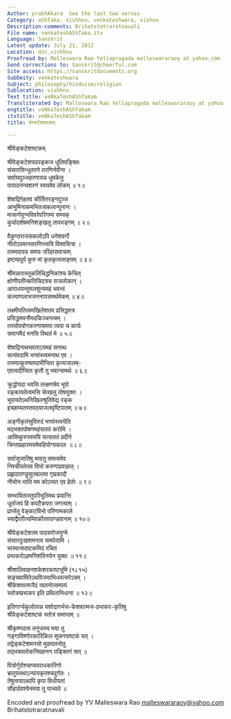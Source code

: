 ```yaml
---
Author: prabhAkara  See the last two verses
Category: aShTaka, vishhnu, venkateshwara, vishnu
Description-comments: Brihatstotraratnavali
File name: venkateshAShTaka.itx
Language: Sanskrit
Latest update: July 21, 2012
Location: doc_vishhnu
Proofread by: Malleswara Rao Yellapragada malleswararaoy at yahoo.com
Send corrections to: Sanskrit@cheerful.com
Site access: https://sanskritdocuments.org
SubDeity: venkateshwara
Subject: philosophy/hinduism/religion
Sublocation: vishhnu
Text title: veNkaTeshAShTakam
Transliterated by: Malleswara Rao Yellapragada malleswararaoy at yahoo.com
engtitle: veNkaTeshAShTakam
itxtitle: veNkaTeshAShTakam
title: वेण्कटेशाष्टकम्

---
```

  
 श्रीवेङ्कटेशाष्टकम्   
  
श्रीवेङ्कटेशपदपङ्कज धूलिपङ्क्तिः  
संसारसिन्धुतरणे तरणिर्नवीना ।  
सर्वाघपुञ्जहरणायच धूमकेतुः  
पायादनन्यशरणं स्वयमेव लोकम् ॥ १॥  
  
शेषाद्रिगेहतव कीर्तितरङ्गपुञ्ज  
आभूमिनाकमभितःसकलान्पुनानः ।  
मत्कर्णयुग्मविवरेपरिगम्य सम्यक्  
कुर्यादशेषमनिशङ्खलु तापभङ्गम् ॥ २॥  
  
वैकुण्ठराजसकलोऽपि धनेशवर्गो  
नीतोऽपमानसरणिन्त्वयि विश्वसित्रा ।  
तस्मादयन्न समयः परिहासवाचाम्  
इष्टम्प्रपूर्य कुरु मां कृतकृत्यसङ्घम् ॥ ३॥  
  
श्रीमन्नारास्तुकतिचिद्धनिकांश्च केचित्  
क्षोणीपतीन्कतिचिदत्रच राजलोकान् ।  
आराधयन्तुमलशून्यमहं भवन्तं  
कल्याणलाभजननायसमर्थमेकम् ॥ ४॥  
  
लक्ष्मीपतित्वमखिलेशतव प्रसिद्धमत्र  
प्रसिद्धमवनौमदकिञ्चनत्वम् ।  
तस्योपयोगकरणायमया त्वया च कार्यः  
समागमैदं मनसि स्थितं मे ॥ ५॥  
  
शेषाद्रिनाथभवताऽयमहं सनाथः  
सत्यंवदामि भगवंस्त्वमनाथ एव ।  
तस्मात्कुरुष्वमदभीप्सित कृत्यजालम्-  
एवत्वदीप्सित कृतौ तु भवान्समर्थः ॥ ६॥  
  
क्रुद्धोयदा भवसि तत्क्षणमेव भूपो  
रङ्कायतेत्वमसि चेत्खलु तोषयुक्तः ।  
भूपायतेऽथनिखिलश्रुतिवेद्य रङ्क  
इच्छाम्यतस्तवदयाजलवृष्टिपातम् ॥ ७॥  
  
अङ्गीकृतंसुविरुदं भगवंस्त्वयेति  
मद्भक्तपोषणमहंसततं करोमि ।  
आविष्कुरुस्वमयि सत्सततं प्रदीने  
चिन्ताप्रहारमयमेवहियोग्यकालः ॥ ८॥  
  
सर्वासुजातिषु मयातु समत्वमेव  
निश्चीयतेतव विभो करुणाप्रवाहात् ।  
प्रह्लादपाण्डुसुतबल्लव गृघ्रकादौ  
नीचोन भाति मम कोऽप्यत एव हेतोः ॥ ९॥  
  
सम्भावितास्तुपरिभूतिमथ प्रयान्ति  
धूर्ताजपं हि कपटैकपरा जगत्याम् ।  
प्राप्तेतु वेङ्कटविभो परिणामकाले  
स्याद्वैपरीत्यमिवकौरवपाण्डवानाम् ॥ १०॥  
  
श्रीवेङ्कटेशतव पादसरोजयुग्मे  
संसारदुःखशमनाय समर्पयामि ।  
भास्वत्सदष्टकमिदं रचितं  
प्रभाकरोऽहमनिशंविनयेन युक्तः ॥ ११॥  
  
श्रीशालिवाहनशकेशरकाष्टभूमि (१८१५)  
सङ्ख्यामितेऽथविजयाभिधवत्सरेऽयम् ।  
श्रीकेशवात्मजैदं व्यतनोत्समल्पं  
स्तोत्रम्प्रभाकर इति प्रथिताभिधाना ॥ १२॥  
  
इतिगार्ग्यकुलोत्पन्न यशोदागर्भज-केशवात्मज-प्रभाकर-कृतिषु  
श्रीवेङ्कटेशाष्टकं स्तोत्रं समाप्तम् ॥  
  
श्रीकृष्णदास तनुजस्य मया तु  
गङ्गाविष्णोरकारिकिल सूचनयाष्टकं यत् ।  
तद्वेङ्कटेशमनसो मुदमातनोतु  
तद्भक्तलोकनिवहानन पङ्क्तिगं सत् ॥  
  
पित्रोर्गुरोश्चाप्यपराधकारिणो  
भ्रातुस्तथाऽन्यायकृतश्चदुर्गतः ।  
तेषुत्वयाऽथापि कृपा विधीयतां  
सौहार्दवश्येनमया तु याच्यते ॥  
  
  
  
  
  
Encoded and proofread by YV Malleswara Rao malleswararaoy@yahoo.com  
Brihatstotraratnavali  
  
